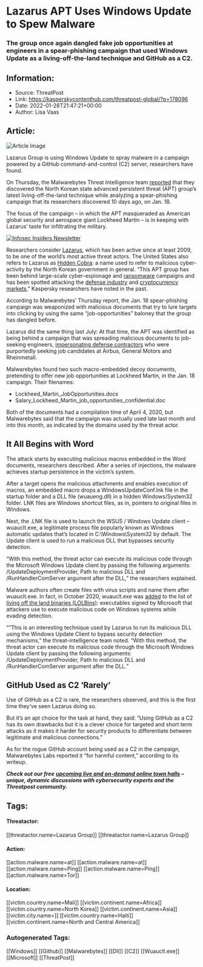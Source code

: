 # Lazarus APT Uses Windows Update to Spew Malware
### The group once again dangled fake job opportunities at engineers in a spear-phishing campaign that used Windows Update as a living-off-the-land technique and GitHub as a C2.

## Information:
+ Source: ThreatPost
+ Link: https://kasperskycontenthub.com/threatpost-global/?p=178096
+ Date: 2022-01-28T21:47:21+00:00
+ Author: Lisa Vaas


## Article:
![Article Image](https://media.threatpost.com/wp-content/uploads/sites/103/2022/01/28163041/JobOpportunity-scaled-e1643405458544.jpeg)

Lazarus Group is using Windows Update to spray malware in a campaign powered by a GitHub command-and-control (C2) server, researchers have found.


On Thursday, the Malwarebytes Threat Intelligence team [reported](https://blog.malwarebytes.com/threat-intelligence/2022/01/north-koreas-lazarus-apt-leverages-windows-update-client-github-in-latest-campaign/) that they discovered the North Korean state advanced persistent threat (APT) group’s latest living-off-the-land technique while analyzing a spear-phishing campaign that its researchers discovered 10 days ago, on Jan. 18.


The focus of the campaign – in which the APT masqueraded as American global security and aerospace giant Lockheed Martin – is in keeping with Lazarus’ taste for infiltrating the military.


[![Infosec Insiders Newsletter](https://media.threatpost.com/wp-content/uploads/sites/103/2021/07/10165815/infosec_insiders_in_article_promo.png)](https://threatpost.com/infosec-insider-subscription-page/?utm_source=ART&utm_medium=ART&utm_campaign=InfosecInsiders_Newsletter_Promo/)


​​Researchers consider [Lazarus](https://threatpost.com/lazarus-apt-it-supply-chain/175772/), which has been active since at least 2009, to be one of the world’s most active threat actors. The United States also refers to Lazarus as [Hidden Cobra](https://threatpost.com/feds-publish-malware-analysis-of-hidden-cobra/155686/): a name used to refer to malicious cyber-activity by the North Korean government in general. “This APT group has been behind large-scale cyber-espionage and [ransomware](https://securelist.com/lazarus-on-the-hunt-for-big-game/97757/) campaigns and has been spotted attacking the [defense industry](https://securelist.com/lazarus-threatneedle/100803/) and [cryptocurrency markets](https://securelist.com/operation-applejeus/87553/),” Kaspersky researchers have noted in the past.


According to Malwarebytes’ Thursday report, the Jan. 18 spear-phishing campaign was weaponized with malicious documents that try to lure targets into clicking by using the same “job-opportunities” baloney that the group has dangled before.


Lazarus did the same thing last July: At that time, the APT was identified as being behind a campaign that was spreading malicious documents to job-seeking engineers, [impersonating defense contractors](https://threatpost.com/lazarus-engineers-malicious-docs/167647/) who were purportedly seeking job candidates at Airbus, General Motors and Rheinmetall.


Malwarebytes found two such macro-embedded decoy documents, pretending to offer new job opportunities at Lockheed Martin, in the Jan. 18 campaign. Their filenames:


* Lockheed\_Martin\_JobOpportunities.docx
* Salary\_Lockheed\_Martin\_job\_opportunities\_confidential.doc


Both of the documents had a compilation time of April 4, 2020, but Malwarebytes said that the campaign was actually used late last month and into this month, as indicated by the domains used by the threat actor.


It All Begins with Word
-----------------------


The attack starts by executing malicious macros embedded in the Word documents, researchers described. After a series of injections, the malware achieves startup persistence in the victim’s system.


After a target opens the malicious attachments and enables execution of macros, an embedded macro drops a WindowsUpdateConf.lnk file in the startup folder and a DLL file (wuaueng.dll) in a hidden Windows/System32 folder. LNK files are Windows shortcut files, as in, pointers to original files in Windows.


Next, the .LNK file is used to launch the WSUS / Windows Update client – wuauclt.exe, a legitimate process file popularly known as Windows automatic updates that’s located in C:\Windows\System32 by default. The Update client is used to run a malicious DLL that bypasses security detection.


“With this method, the threat actor can execute its malicious code through the Microsoft Windows Update client by passing the following arguments: /UpdateDeploymentProvider, Path to malicious DLL and /RunHandlerComServer argument after the DLL,” the researchers explained.


Malware authors often create files with virus scripts and name them after wuauclt.exe. In fact, in October 2020, wuauclt.exe was [added](https://itigic.com/hackers-use-windows-update-to-sneak-malware-onto-users/) to the list of [living off the land binaries (LOLBins)](https://threatpost.com/cybersecurity-failing-ransomware/175637/): executables signed by Microsoft that attackers use to execute malicious code on Windows systems while evading detection.


“”This is an interesting technique used by Lazarus to run its malicious DLL using the Windows Update Client to bypass security detection mechanisms,” the threat-intelligence team noted. “With this method, the threat actor can execute its malicious code through the Microsoft Windows Update client by passing the following arguments: /UpdateDeploymentProvider, Path to malicious DLL and /RunHandlerComServer argument after the DLL.”


GitHub Used as C2 ‘Rarely’
--------------------------


Use of GitHub as a C2 is rare, the researchers observed, and this is the first time they’ve seen Lazarus doing so.


But it’s an apt choice for the task at hand, they said: “Using GitHub as a C2 has its own drawbacks but it is a clever choice for targeted and short term attacks as it makes it harder for security products to differentiate between legitimate and malicious connections.”


As for the rogue GitHub account being used as a C2 in the campaign, Malwarebytes Labs reported it “for harmful content,” according to its writeup.


***Check out our free*** [***upcoming live and on-demand online town halls***](https://threatpost.com/category/webinars/) ***– unique, dynamic discussions with cybersecurity experts and the Threatpost community.***





## Tags:

#### Threatactor:
[[threatactor.name=Lazarus Group]] [[threatactor.name=Lazarus Group]]

#### Action:
[[action.malware.name=at]] [[action.malware.name=at]] [[action.malware.name=Ping]] [[action.malware.name=Ping]] [[action.malware.name=Tor]]

#### Location:
[[victim.country.name=Mali]] [[victim.continent.name=Africa]] [[victim.country.name=North Korea]] [[victim.continent.name=Asia]] [[victim.city.name=]] [[victim.country.name=Haiti]] [[victim.continent.name=North and Central America]]

### Autogenerated Tags:
[[Windows]] [[Github]] [[Malwarebytes]] [[Dll]] [[C2]] [[Wuauclt.exe]] [[Microsoft]] [[ThreatPost]]

